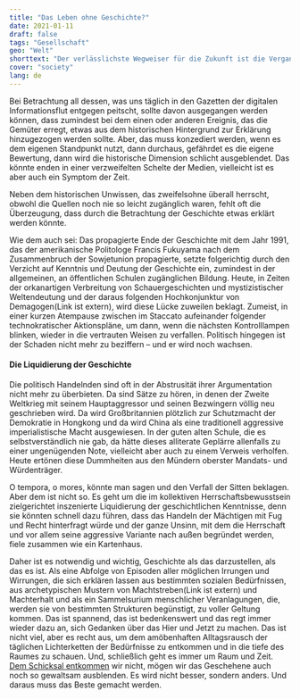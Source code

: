 ```yaml
---
title: "Das Leben ohne Geschichte?"
date: 2021-01-11
draft: false
tags: "Gesellschaft"
geo: "Welt"
shorttext: "Der verlässlichste Wegweiser für die Zukunft ist die Vergangenheit. Die Vergangenheit ist nicht dazu da, um sie zu vergessen, sondern viel mehr um aus ihr zu lernen."
cover: "society"
lang: de
---
```


Bei Betrachtung all dessen, was uns täglich in den Gazetten der digitalen Informationsflut entgegen peitscht, sollte davon ausgegangen werden können, dass zumindest bei dem einen oder anderen Ereignis, das die Gemüter erregt, etwas aus dem historischen Hintergrund zur Erklärung hinzugezogen werden sollte. Aber, das muss konzediert werden, wenn es dem eigenen Standpunkt nutzt, dann durchaus, gefährdet es die eigene Bewertung, dann wird die historische Dimension schlicht ausgeblendet. Das könnte enden in einer verzweifelten Schelte der Medien, vielleicht ist es aber auch ein Symptom der Zeit.

Neben dem historischen Unwissen, das zweifelsohne überall herrscht, obwohl die Quellen noch nie so leicht zugänglich waren, fehlt oft die Überzeugung, dass durch die Betrachtung der Geschichte etwas erklärt werden könnte.

Wie dem auch sei: Das propagierte Ende der Geschichte mit dem Jahr 1991, das der amerikanische Politologe Francis Fukuyama nach dem Zusammenbruch der Sowjetunion propagierte, setzte folgerichtig durch den Verzicht auf Kenntnis und Deutung der Geschichte ein, zumindest in der allgemeinen, an öffentlichen Schulen zugänglichen Bildung. Heute, in Zeiten der orkanartigen Verbreitung von Schauergeschichten und mystizistischer Weltendeutung und der daraus folgenden Hochkonjunktur von Demagogen(Link ist extern), wird diese Lücke zuweilen beklagt. Zumeist, in einer kurzen Atempause zwischen im Staccato aufeinander folgender technokratischer Aktionspläne, um dann, wenn die nächsten Kontrolllampen blinken, wieder in die vertrauten Weisen zu verfallen. Politisch hingegen ist der Schaden nicht mehr zu beziffern – und er wird noch wachsen.

#### Die Liquidierung der Geschichte

Die politisch Handelnden sind oft in der Abstrusität ihrer Argumentation nicht mehr zu überbieten. Da sind Sätze zu hören, in denen der Zweite Weltkrieg mit seinem Hauptaggressor und seinen Bezwingern völlig neu geschrieben wird. Da wird Großbritannien plötzlich zur Schutzmacht der Demokratie in Hongkong und da wird China als eine traditionell aggressive imperialistische Macht ausgewiesen. In der guten alten Schule, die es selbstverständlich nie gab, da hätte dieses alliterate Geplärre allenfalls zu einer ungenügenden Note, vielleicht aber auch zu einem Verweis verholfen. Heute ertönen diese Dummheiten aus den Mündern oberster Mandats- und Würdenträger.

O tempora, o mores, könnte man sagen und den Verfall der Sitten beklagen. Aber dem ist nicht so. Es geht um die im kollektiven Herrschaftsbewusstsein zielgerichtet inszenierte Liquidierung der geschichtlichen Kenntnisse, denn sie könnten schnell dazu führen, dass das Handeln der Mächtigen mit Fug und Recht hinterfragt würde und der ganze Unsinn, mit dem die Herrschaft und vor allem seine aggressive Variante nach außen begründet werden, fiele zusammen wie ein Kartenhaus.

Daher ist es notwendig und wichtig, Geschichte als das darzustellen, als das es ist. Als eine Abfolge von Episoden aller möglichen Irrungen und Wirrungen, die sich erklären lassen aus bestimmten sozialen Bedürfnissen, aus archetypischen Mustern von Machtstreben(Link ist extern) und Machterhalt und als ein Sammelsurium menschlicher Veranlagungen, die, werden sie von bestimmten Strukturen begünstigt, zu voller Geltung kommen. Das ist spannend, das ist bedenkenswert und das regt immer wieder dazu an, sich Gedanken über das Hier und Jetzt zu machen. Das ist nicht viel, aber es recht aus, um dem amöbenhaften Alltagsrausch der täglichen Lichterketten der Bedürfnisse zu entkommen und in die tiefe des Raumes zu schauen. Und, schließlich geht es immer um Raum und Zeit. [Dem Schicksal entkommen](https://www.textlog.de/benjamin-schicksal-charakter.html "Schicksal und Charakter") wir nicht, mögen wir das Geschehene auch noch so gewaltsam ausblenden. Es wird nicht besser, sondern anders. Und daraus muss das Beste gemacht werden.
